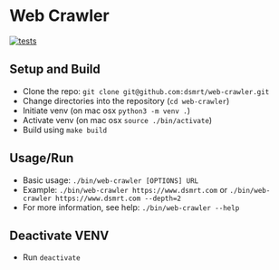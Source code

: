 # Web Crawler

[![tests](https://github.com/dsmrt/web-crawler/actions/workflows/tests.yml/badge.svg)](https://github.com/dsmrt/web-crawler/actions/workflows/tests.yml)

## Setup and Build
- Clone the repo: `git clone git@github.com:dsmrt/web-crawler.git`
- Change directories into the repository (`cd web-crawler`)
- Initiate venv (on mac osx `python3 -m venv .`)
- Activate venv (on mac osx `source ./bin/activate`)
- Build using `make build`

## Usage/Run 
- Basic usage: `./bin/web-crawler [OPTIONS] URL`
- Example: `./bin/web-crawler https://www.dsmrt.com` or `./bin/web-crawler https://www.dsmrt.com --depth=2`
- For more information, see help: `./bin/web-crawler --help`

## Deactivate VENV
- Run `deactivate`
